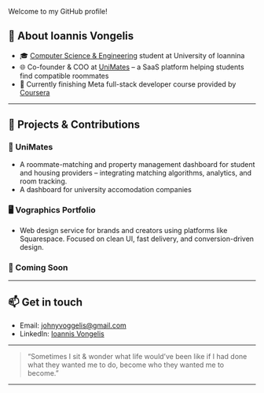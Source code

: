 
Welcome to my GitHub profile!

## 💼 About Ioannis Vongelis

- 🎓 [Computer Science & Engineering](https://www.cse.uoi.gr/?lang=en) student at University of Ioannina  
- 🌐 Co-founder & COO at [UniMates](https://www.unimates.net/) – a SaaS platform helping students find compatible roommates  
- 🧠 Currently finishing Meta full-stack developer course provided by [Coursera](https://www.coursera.org/courseraplus?utm_medium=sem&utm_source=gg&utm_campaign=b2c_emea_x_coursera_ftcof_courseraplus_cx_dr_bau_gg_sem_bd-ex_s1_en_m_hyb_24-10_x&campaignid=21836581617&adgroupid=351685084750&device=c&keyword=coursera&matchtype=e&network=g&devicemodel=&creativeid=1449957450621&assetgroupid=&targetid=kwd-36262515261&extensionid=&placement=&gad_source=1&gad_campaignid=21836581617&gbraid=0AAAAADdKX6bh_18A-mHXrIBYqafizyPD5&gclid=Cj0KCQjw2IDFBhDCARIsABDKOJ6-Bl6rexz89k6XgmJLCwM7gnmn46hZFYwihiz72FNtjoh-VEnla7waAhgsEALw_wcB)

---

## 🚀 Projects & Contributions

### 🔗 UniMates
- A roommate-matching and property management dashboard for student and housing providers – integrating matching algorithms, analytics, and room tracking.
- A dashboard for university accomodation companies

### 🖥️ Vographics Portfolio  
- Web design service for brands and creators using platforms like Squarespace. Focused on clean UI, fast delivery, and conversion-driven design.

### 📘 Coming Soon

---
## 📫 Get in touch

- Email: [johnyvoggelis@gmail.com](mailto:johnyvoggelis@gmail.com)  
- LinkedIn: [Ioannis Vongelis](https://www.linkedin.com/in/ioannis-voggelis-14095b325)  
---

> “Sometimes I sit & wonder what life would’ve been like if I had done what they wanted me to do, become who they wanted me to become.”

---

